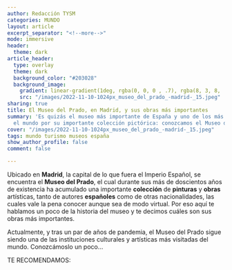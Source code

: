 ```yaml
---
author: Redacción TYSM
categories: MUNDO
layout: article
excerpt_separator: "<!--more-->"
mode: immersive
header:
  theme: dark
article_header:
  type: overlay
  theme: dark
  background_color: "#203028"
  background_image:
    gradient: linear-gradient(1deg, rgba(0, 0, 0 , .7), rgba(8, 3, 8, .9))
    src: "/images/2022-11-10-1024px_museo_del_prado_-madrid-_15.jpeg"
sharing: true
title: El Museo del Prado, en Madrid, y sus obras más importantes
summary: 'Es quizás el museo más importante de España y uno de los más visitados en
  el mundo por su importante colección pictórica: conozcamos el Museo del Prado'
cover: "/images/2022-11-10-1024px_museo_del_prado_-madrid-_15.jpeg"
tags: mundo turismo museos españa
show_author_profile: false
comment: false

---
```

Ubicado en **Madrid**, la capital de lo que fuera el Imperio Español, se encuentra el **Museo del Prado**, el cual durante sus más de doscientos años de existencia ha acumulado una importante **colección** de **pinturas** y **obras** artísticas, tanto de autores **españoles** como de otras nacionalidades, las cuales vale la pena conocer aunque sea de modo virtual. Por eso aquí te hablamos un poco de la historia del museo y te decimos cuáles son sus obras más importantes.

Actualmente, y tras un par de años de pandemia, el Museo del Prado sigue siendo una de las instituciones culturales y artísticas más visitadas del mundo. Conozcámoslo un poco…

TE RECOMENDAMOS: